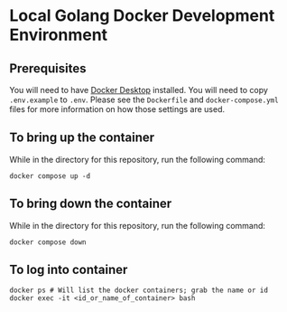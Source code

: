 # Local Golang Docker Development Environment

## Prerequisites
You will need to have [Docker Desktop](https://www.docker.com/products/docker-desktop/) installed.
You will need to copy `.env.example` to `.env`. Please see the `Dockerfile` and `docker-compose.yml` files for more information on how those settings are used.

## To bring up the container
While in the directory for this repository, run the following command:
```
docker compose up -d
```

## To bring down the container
While in the directory for this repository, run the following command:
```
docker compose down
```

## To log into container
```
docker ps # Will list the docker containers; grab the name or id
docker exec -it <id_or_name_of_container> bash
```